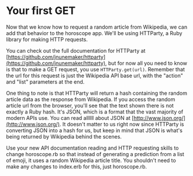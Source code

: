 # Your first GET
Now that we know how to request a random article from Wikipedia, we can add that behavior to the horoscope app. We'll be using HTTParty, a Ruby library for making HTTP requests.

You can check out the full documentation for HTTParty at [https://github.com/jnunemaker/httparty](https://github.com/jnunemaker/httparty), but for now all you need to know is that to make a GET request, you use `HTTParty.get(url)`. Remember that the url for this request is just the Wikipedia API base url, with the "action" and "list" parameters at the end.

One thing to note is that HTTParty will return a hash containing the random article data as the response from Wikipedia. If you access the random article url from the browser, you'll see that the text shown there is not exactly a Ruby hash. It's JSON, which is a format that the vast majority of modern APIs use. You can read allllll about JSON at [http://www.json.org/](http://www.json.org/). It doesn't matter to us right now since HTTParty is converting JSON into a hash for us, but keep in mind that JSON is what's being returned by Wikipedia behind the scenes.

Use your new API documentation reading and HTTP requesting skills to change horoscope.rb so that instead of generating a prediction from a list of emoji, it uses a random Wikipedia article title. You shouldn't need to make any changes to index.erb for this, just horoscope.rb.